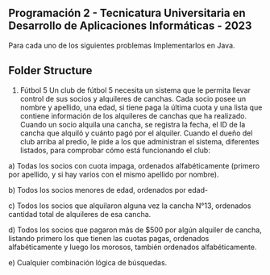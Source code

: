 ## Programación 2 - Tecnicatura Universitaria en Desarrollo de Aplicaciones Informáticas - 2023

Para cada uno de los siguientes problemas Implementarlos en Java.

## Folder Structure

1. Fútbol 5
Un club de fútbol 5 necesita un sistema que le permita llevar control de sus socios y
alquileres de canchas. Cada socio posee un nombre y apellido, una edad, si tiene paga la
última cuota y una lista que contiene información de los alquileres de canchas que ha
realizado. Cuando un socio alquila una cancha, se registra la fecha, el ID de la cancha que
alquiló y cuánto pagó por el alquiler.
Cuando el dueño del club arriba al predio, le pide a los que administran el sistema, diferentes
listados, para comprobar cómo está funcionando el club:

a) Todas los socios con cuota impaga, ordenados alfabéticamente (primero por
apellido, y si hay varios con el mismo apellido por nombre).

b) Todos los socios menores de edad, ordenados por edad-

c) Todos los socios que alquilaron alguna vez la cancha N°13, ordenados cantidad
total de alquileres de esa cancha.

d) Todos los socios que pagaron más de $500 por algún alquiler de cancha, listando
primero los que tienen las cuotas pagas, ordenados alfabéticamente y luego los
morosos, también ordenados alfabéticamente.

e) Cualquier combinación lógica de búsquedas.